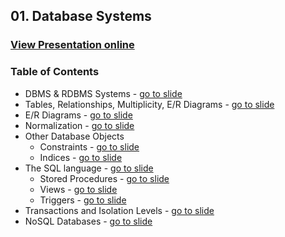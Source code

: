## 01. Database Systems
### [View Presentation online](https://rawgit.com/TelerikAcademy/Databases/master/01.%20Database%20Systems%20-%20Overview/Slides/index.html#/title)
### Table of Contents
*	DBMS & RDBMS Systems - [go to slide](https://rawgit.com/TelerikAcademy/Databases/master/01.%20Database%20Systems%20-%20Overview/Slides/index.html#/rdbms-systems)
*	Tables, Relationships, Multiplicity, E/R Diagrams - [go to slide](https://rawgit.com/TelerikAcademy/Databases/master/01.%20Database%20Systems%20-%20Overview/Slides/index.html#/tables-and-relationships)
*	E/R Diagrams - [go to slide](https://rawgit.com/TelerikAcademy/Databases/master/01.%20Database%20Systems%20-%20Overview/Slides/index.html#/er-diagrams)
*	Normalization - [go to slide](https://rawgit.com/TelerikAcademy/Databases/master/01.%20Database%20Systems%20-%20Overview/Slides/index.html#/db-normalization)
*	Other Database Objects
	*	Constraints - [go to slide](https://rawgit.com/TelerikAcademy/Databases/master/01.%20Database%20Systems%20-%20Overview/Slides/index.html#/6/1)
	*	Indices - [go to slide](https://rawgit.com/TelerikAcademy/Databases/master/01.%20Database%20Systems%20-%20Overview/Slides/index.html#/6/3)
*	The SQL language - [go to slide](https://rawgit.com/TelerikAcademy/Databases/master/01.%20Database%20Systems%20-%20Overview/Slides/index.html#/the-sql-language)
	*	Stored Procedures - [go to slide](https://rawgit.com/TelerikAcademy/Databases/master/01.%20Database%20Systems%20-%20Overview/Slides/index.html#/7/3)
	*	Views - [go to slide](https://rawgit.com/TelerikAcademy/Databases/master/01.%20Database%20Systems%20-%20Overview/Slides/index.html#/7/5)
	*	Triggers - [go to slide](https://rawgit.com/TelerikAcademy/Databases/master/01.%20Database%20Systems%20-%20Overview/Slides/index.html#/7/8)
*	Transactions and Isolation Levels - [go to slide](https://rawgit.com/TelerikAcademy/Databases/master/01.%20Database%20Systems%20-%20Overview/Slides/index.html#/transactions)
*	NoSQL Databases - [go to slide](https://rawgit.com/TelerikAcademy/Databases/master/01.%20Database%20Systems%20-%20Overview/Slides/index.html#/nosql-databses)
